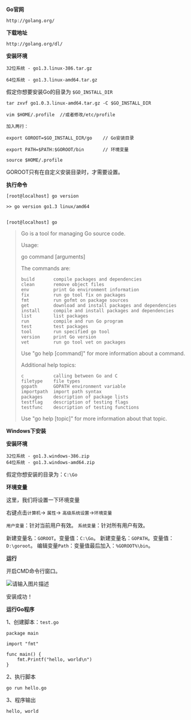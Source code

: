 **Go官网**

    http://golang.org/

**下载地址**

    http://golang.org/dl/

**安装环境**

    32位系统 - go1.3.linux-386.tar.gz
    
    64位系统 - go1.3.linux-amd64.tar.gz

假定你想要安装Go的目录为 `$GO_INSTALL_DIR`

    tar zxvf go1.0.3.linux-amd64.tar.gz -C $GO_INSTALL_DIR
    
    vim $HOME/.profile  //或者修改/etc/profile

    加入两行：
    
    export GOROOT=$GO_INSTALL_DIR/go    // Go安装目录

    export PATH=$PATH:$GOROOT/bin       // 环境变量

    source $HOME/.profile
    
GOROOT只有在自定义安装目录时，才需要设置。

**执行命令**

    [root@localhost] go version

    >> go version go1.3 linux/amd64
    

    [root@localhost] go

> Go is a tool for managing Go source code.
> 
> Usage:
> 
>   go command [arguments]
> 
> The commands are:
> 
>     build       compile packages and dependencies
>     clean       remove object files
>     env         print Go environment information
>     fix         run go tool fix on packages
>     fmt         run gofmt on package sources
>     get         download and install packages and dependencies
>     install     compile and install packages and dependencies
>     list        list packages
>     run         compile and run Go program
>     test        test packages
>     tool        run specified go tool
>     version     print Go version
>     vet         run go tool vet on packages
> 
> Use "go help [command]" for more information about a command.
> 
> Additional help topics:
> 
>     c           calling between Go and C
>     filetype    file types
>     gopath      GOPATH environment variable
>     importpath  import path syntax
>     packages    description of package lists
>     testflag    description of testing flags
>     testfunc    description of testing functions
> 
> Use "go help [topic]" for more information about that topic.
    
**Windows下安装**

**安装环境**

    32位系统 - go1.3.windows-386.zip
    64位系统 - go1.3.windows-amd64.zip

假定你想安装的目录为：`C:\Go`

**环境变量**

这里，我们将设置一下环境变量

右键点击`计算机`-> `属性`-> `高级系统设置`->`环境变量`

`用户变量`：针对当前用户有效。
`系统变量`：针对所有用户有效。

新建变量名：`GOROOT`。变量值：`C:\Go`。
新建变量名：`GOPATH`。变量值：`D:\goroot`。
编辑变量`Path`：变量值最后加入：`%GOROOT%\bin`。

**运行**

开启CMD命令行窗口。

![请输入图片描述][1]


  [1]: http://segmentfault.com/img/bVcFFF

安装成功！

**运行Go程序**

1、创建脚本：`test.go`


    package main
    
    import "fmt"
    
    func main() {
        fmt.Printf("hello, world\n")
    }

 2、执行脚本

    go run hello.go

3、程序输出

    hello, world